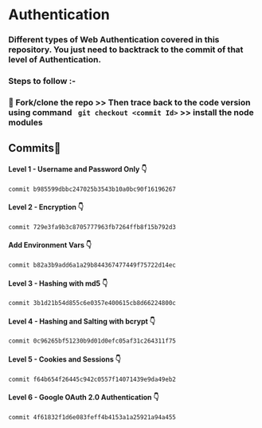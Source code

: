 # Authentication
### Different types of Web Authentication covered in this repository. You just need to backtrack to the commit of that level of Authentication.
### Steps to follow :-
### 🚩 Fork/clone the repo >> Then trace back to the code version using command ``` git checkout <commit Id>``` >> install the node modules


## Commits🌟

#### Level 1 - Username and Password Only 👇
 ```
commit b985599dbbc247025b3543b10a0bc90f16196267
```
#### Level 2 - Encryption 👇
 ```
commit 729e3fa9b3c8705777963fb7264ffb8f15b792d3
```
#### Add Environment Vars 👇
 ```
commit b82a3b9add6a1a29b844367477449f75722d14ec
```
#### Level 3 - Hashing with md5 👇
 ```
commit 3b1d21b54d855c6e0357e400615cb8d66224800c
```
#### Level 4 - Hashing and Salting with bcrypt 👇
 ```
commit 0c96265bf51230b9d01d0efc05af31c264311f75
```
#### Level 5 - Cookies and Sessions 👇
 ```
commit f64b654f26445c942c0557f14071439e9da49eb2
```
#### Level 6 - Google OAuth 2.0 Authentication 👇
```
commit 4f61832f1d6e083feff4b4153a1a25921a94a455
```


